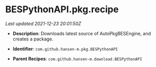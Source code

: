 # BESPythonAPI.pkg.recipe

_Last updated 2021-12-23 20:01:50Z_

- **Description**: Downloads latest source of AutoPkgBESEngine, and creates a package.

- **Identifier**: `com.github.hansen-m.pkg.BESPythonAPI`

- **Parent Recipes**: `com.github.hansen-m.download.BESPythonAPI`
